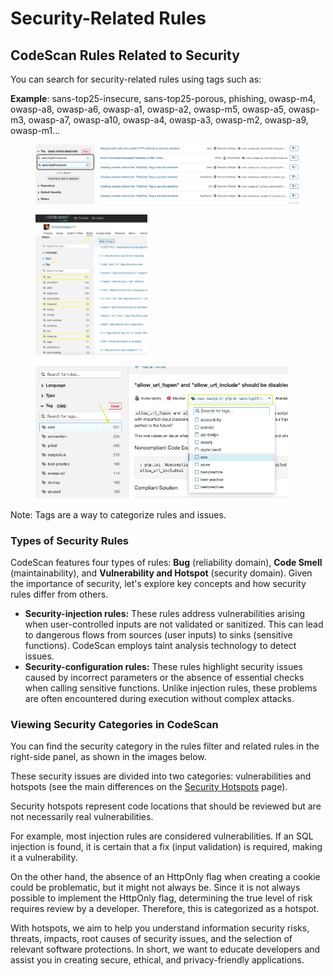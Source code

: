 # Security-Related Rules

## CodeScan Rules Related to Security

You can search for security-related rules using tags such as:

**Example**: sans-top25-insecure, sans-top25-porous, phishing, owasp-m4, owasp-a8, owasp-a6, owasp-a1, owasp-a2, owasp-m5, owasp-a5, owasp-m3, owasp-a7, owasp-a10, owasp-a4, owasp-a3, owasp-m2, owasp-a9, owasp-m1…

<figure><img src="../../../.gitbook/assets/image (1568).png" alt=""><figcaption></figcaption></figure>

<figure><img src="../../../.gitbook/assets/image (1569).png" alt=""><figcaption></figcaption></figure>

<figure><img src="../../../.gitbook/assets/image (1570).png" alt=""><figcaption></figcaption></figure>

Note: Tags are a way to categorize rules and issues.

### Types of Security Rules

CodeScan features four types of rules: **Bug** (reliability domain), **Code Smell** (maintainability), and **Vulnerability and Hotspot** (security domain). Given the importance of security, let's explore key concepts and how security rules differ from others.

* **Security-injection rules:** These rules address vulnerabilities arising when user-controlled inputs are not validated or sanitized. This can lead to dangerous flows from sources (user inputs) to sinks (sensitive functions). CodeScan employs taint analysis technology to detect issues.
* **Security-configuration rules:** These rules highlight security issues caused by incorrect parameters or the absence of essential checks when calling sensitive functions. Unlike injection rules, these problems are often encountered during execution without complex attacks.

### **Viewing Security Categories in CodeScan**

You can find the security category in the rules filter and related rules in the right-side panel, as shown in the images below.

These security issues are divided into two categories: vulnerabilities and hotspots (see the main differences on the [Security Hotspots](https://knowledgebase.autorabit.com/product-guides/codescan/issues/security-hotspots) page).

Security hotspots represent code locations that should be reviewed but are not necessarily real vulnerabilities.

For example, most injection rules are considered vulnerabilities. If an SQL injection is found, it is certain that a fix (input validation) is required, making it a vulnerability.

On the other hand, the absence of an HttpOnly flag when creating a cookie could be problematic, but it might not always be. Since it is not always possible to implement the HttpOnly flag, determining the true level of risk requires review by a developer. Therefore, this is categorized as a hotspot.

With hotspots, we aim to help you understand information security risks, threats, impacts, root causes of security issues, and the selection of relevant software protections. In short, we want to educate developers and assist you in creating secure, ethical, and privacy-friendly applications.
